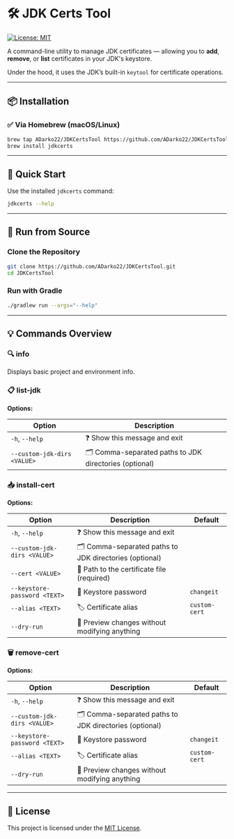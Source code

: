 # 🛠️ JDK Certs Tool

[![License: MIT](https://img.shields.io/badge/License-MIT-yellow.svg)](LICENSE)

A command-line utility to manage JDK certificates — allowing you to **add**, **remove**, or **list** certificates in your JDK's keystore.

Under the hood, it uses the JDK’s built-in `keytool` for certificate operations.

---

## 📦 Installation

### ✅ Via Homebrew (macOS/Linux)

```bash
brew tap ADarko22/JDKCertsTool https://github.com/ADarko22/JDKCertsTool
brew install jdkcerts
````

---

## 🚀 Quick Start

Use the installed `jdkcerts` command:

```bash
jdkcerts --help
```

---

## 🧪 Run from Source

### Clone the Repository

```bash
git clone https://github.com/ADarko22/JDKCertsTool.git
cd JDKCertsTool
```

### Run with Gradle

```bash
./gradlew run --args="--help"
```

---

## 💡 Commands Overview

### 🔍 info

Displays basic project and environment info.

### 📋 list-jdk

**Options:**

| Option                      | Description                                              |
|-----------------------------|----------------------------------------------------------|
| `-h`, `--help`              | ❓ Show this message and exit                             |
| `--custom-jdk-dirs <VALUE>` | 🗂️  Comma-separated paths to JDK directories (optional) |

### 📥 install-cert

**Options:**

| Option                       | Description                                              | Default       |
|------------------------------|----------------------------------------------------------|---------------|
| `-h`, `--help`               | ❓ Show this message and exit                             |               |
| `--custom-jdk-dirs <VALUE>`  | 🗂️  Comma-separated paths to JDK directories (optional) |               |
| `--cert <VALUE>`             | 📄 Path to the certificate file (required)               |               |
| `--keystore-password <TEXT>` | 🔐 Keystore password                                     | `changeit`    |
| `--alias <TEXT>`             | 🏷️  Certificate alias                                   | `custom-cert` |
| `--dry-run`                  | 🛑 Preview changes without modifying anything            |               |

### 🗑️ remove-cert

**Options:**

| Option                       | Description                                              | Default       |
|------------------------------|----------------------------------------------------------|---------------|
| `-h`, `--help`               | ❓ Show this message and exit                             |               |
| `--custom-jdk-dirs <VALUE>`  | 🗂️  Comma-separated paths to JDK directories (optional) |               |
| `--keystore-password <TEXT>` | 🔐 Keystore password                                     | `changeit`    |
| `--alias <TEXT>`             | 🏷️  Certificate alias                                   | `custom-cert` |
| `--dry-run`                  | 🛑 Preview changes without modifying anything            |               |

---

## 📄 License

This project is licensed under the [MIT License](LICENSE).